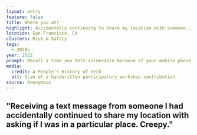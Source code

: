 ```yaml
---
layout: entry
feature: false
title: Where you at?
highlight: Accidentally continuing to share my location with someone... Creepy.
location: San Francisco, CA
clusters: Risk & Safety
tags:
  - 2020s
year: 2022
prompt: Recall a time you felt vulnerable because of your mobile phone.
media:
  credit: A People's History of Tech
  alt: Scan of a handwritten participatory workshop contribution
source: Anonymous
---
```

## "Receiving a text message from someone I had accidentally continued to share my location with asking if I was in a particular place. Creepy."
